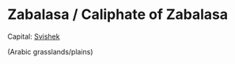 # Zabalasa / Caliphate of Zabalasa
Capital: [Svishek](/Cities/Svishek.md)

(Arabic grasslands/plains)
